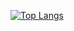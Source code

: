 [![Top Langs](https://github-readme-stats.vercel.app/api/top-langs/?username=bitjerry&layout=compact&theme=tokyonight&border_radius=10&hide_border=true&&langs_count=10)](https://www.gov.su)
